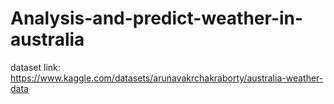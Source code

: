 # Analysis-and-predict-weather-in-australia
dataset link: https://www.kaggle.com/datasets/arunavakrchakraborty/australia-weather-data
